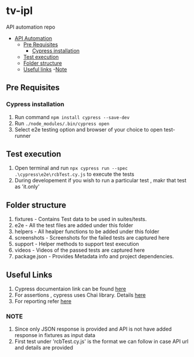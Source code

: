 # tv-ipl

API automation repo
- [API Automation](#api-automation)
    - [Pre Requisites](#pre-reqs)
        - [Cypress installation](#install-cypress)
    - [Test execution](#cypress-test-execution)
    - [Folder structure](#folder-structure)
    - [Useful links](#useful-links)
    -[Note](#Note)


## Pre Requisites
### Cypress installation
1. Run command `npm install cypress --save-dev`
2. Run `./node_modules/.bin/cypress open` 
3. Select e2e testing option and browser of your choice to open test-runner

## Test execution
1. Open terminal and run `npx cypress run --spec .\cypress\e2e\rcbTest.cy.js` to execute the tests
2. During developement if you wish to run a particular test , makr that test as 'it.only'

## Folder structure
1. fixtures - Contains Test data to be used in suites/tests. 
2. e2e - All the test files are added under this folder 
3. helpers - All healper functions to be added under this folder
4. screenshots - Screenshots for the failed tests are captured here 
5. support - Helper methods to support test execution 
6. videos - Videos of the passed tests are captured here 
7. package.json - Provides Metadata info and project dependencies. 


## Useful Links 
1. Cypress documentaion link can be found <a href = "https://docs.cypress.io/">here</a> 
2. For assertions , cypress uses Chai library. Details <a href = "https://www.chaijs.com/guide/">here</a> 
3. For reporting refer <a href = "https://docs.cypress.io/guides/tooling/reporters#Custom-reporter">here</a>   


### NOTE
1. Since only JSON response is provided and API is not have added response in fixtures as input data
2. First test under 'rcbTest.cy.js' is the format we can follow in case API url and details are provided
